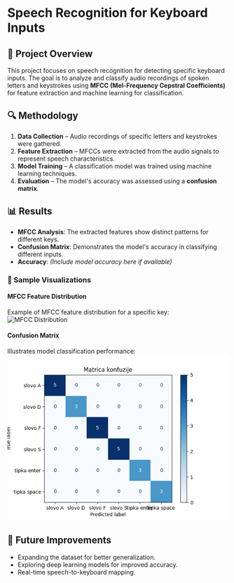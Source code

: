 # Speech Recognition for Keyboard Inputs

## 📌 Project Overview  
This project focuses on speech recognition for detecting specific keyboard inputs. The goal is to analyze and classify audio recordings of spoken letters and keystrokes using **MFCC (Mel-Frequency Cepstral Coefficients)** for feature extraction and machine learning for classification.

## 🔍 Methodology  
1. **Data Collection** – Audio recordings of specific letters and keystrokes were gathered.  
2. **Feature Extraction** – MFCCs were extracted from the audio signals to represent speech characteristics.  
3. **Model Training** – A classification model was trained using machine learning techniques.  
4. **Evaluation** – The model's accuracy was assessed using a **confusion matrix**.  

## 📊 Results  
- **MFCC Analysis**: The extracted features show distinct patterns for different keys.  
- **Confusion Matrix**: Demonstrates the model's accuracy in classifying different inputs.  
- **Accuracy**: *(Include model accuracy here if available)*  

### 🔹 Sample Visualizations  
#### MFCC Feature Distribution  
Example of MFCC feature distribution for a specific key:  
![MFCC Distribution](mfcc_distribution_all_slovo_D.png)  

#### Confusion Matrix  
Illustrates model classification performance:  
![Confusion Matrix](confusion_matrix.png)  

## 🚀 Future Improvements  
- Expanding the dataset for better generalization.  
- Exploring deep learning models for improved accuracy.  
- Real-time speech-to-keyboard mapping.  


